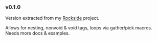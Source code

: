 ### v0.1.0

Version extracted from my [Rockside] project.

Allows for nesting, nonvoid & void tags, loops via gather/pick macros.
Needs more docs & examples.

[rockside]: https://github.com/herenowcoder/rockside
